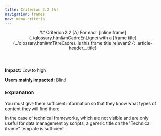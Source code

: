 ```yaml
---
title: Criterion 2.2 [A]
navigation: frames
nav: menu-criteria
---
```


<header>
## Criterion 2.2 [A] <span>For each [inline frame](../glossary.html#mCadreEnLigne) with a [frame title](../glossary.html#mTitreCadre), is this frame title relevant?</span>
{: .article-header__title}
</header>

**Impact:** Low to high

**Users mainly impacted:** Blind

### Explanation

You must give them sufficient information so that they know what types of content they will find there.

In the case of technical frameworks, which are not visible and are only useful for data management by scripts, a generic title on the "Technical iframe" template is sufficient.
